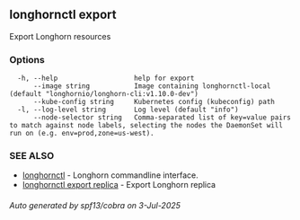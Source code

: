 ## longhornctl export

Export Longhorn resources

### Options

```
  -h, --help                   help for export
      --image string           Image containing longhornctl-local (default "longhornio/longhorn-cli:v1.10.0-dev")
      --kube-config string     Kubernetes config (kubeconfig) path
  -l, --log-level string       Log level (default "info")
      --node-selector string   Comma-separated list of key=value pairs to match against node labels, selecting the nodes the DaemonSet will run on (e.g. env=prod,zone=us-west).
```

### SEE ALSO

* [longhornctl](longhornctl.md)	 - Longhorn commandline interface.
* [longhornctl export replica](longhornctl_export_replica.md)	 - Export Longhorn replica

###### Auto generated by spf13/cobra on 3-Jul-2025
